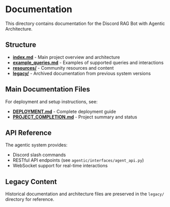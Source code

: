 # Documentation

This directory contains documentation for the Discord RAG Bot with Agentic Architecture.

## Structure

- **[index.md](index.md)** - Main project overview and architecture
- **[example_queries.md](example_queries.md)** - Examples of supported queries and interactions
- **[resources/](resources/)** - Community resources and content
- **[legacy/](legacy/)** - Archived documentation from previous system versions

## Main Documentation Files

For deployment and setup instructions, see:
- **[DEPLOYMENT.md](DEPLOYMENT.md)** - Complete deployment guide
- **[PROJECT_COMPLETION.md](PROJECT_COMPLETION.md)** - Project summary and status

## API Reference

The agentic system provides:
- Discord slash commands
- RESTful API endpoints (see `agentic/interfaces/agent_api.py`)
- WebSocket support for real-time interactions

## Legacy Content

Historical documentation and architecture files are preserved in the `legacy/` directory for reference.
